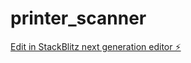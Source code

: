 # printer_scanner

[Edit in StackBlitz next generation editor ⚡️](https://stackblitz.com/~/github.com/dingba809/printer_scanner)